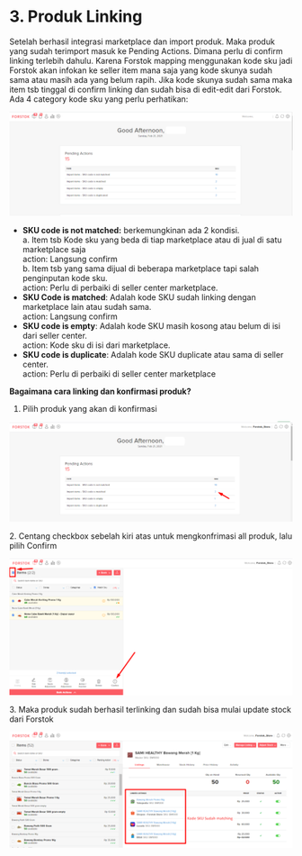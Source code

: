 # 3. Produk Linking

Setelah berhasil integrasi marketplace dan import produk. Maka produk yang sudah terimport masuk ke Pending Actions. Dimana perlu di confirm linking terlebih dahulu. Karena Forstok mapping menggunakan kode sku jadi Forstok akan infokan ke seller item mana saja yang kode skunya sudah sama atau masih ada yang belum rapih. Jika kode skunya sudah sama maka item tsb tinggal di confirm linking dan sudah bisa di edit-edit dari Forstok. Ada 4 category kode sku yang perlu perhatikan:

![](<../../../.gitbook/assets/image (73).png>)

* **SKU code is not matched:** berkemungkinan ada 2 kondisi.\
  a. Item tsb Kode sku yang beda di tiap marketplace atau di jual di satu marketplace saja\
  action: Langsung confirm\
  b. Item tsb yang sama dijual di beberapa marketplace tapi salah penginputan kode sku.\
  action: Perlu di perbaiki di seller center marketplace.
* **SKU Code is matched**: Adalah kode SKU sudah linking dengan marketplace lain atau sudah sama.\
  action: Langsung confirm
* **SKU code is empty**: Adalah kode SKU masih kosong atau belum di isi dari seller center.\
  action: Kode sku di isi dari marketplace.
* **SKU code is duplicate**: Adalah  kode SKU duplicate atau sama di seller center.\
  action: Perlu di perbaiki di seller center marketplace

**Bagaimana cara linking dan konfirmasi produk?**

1. Pilih produk yang akan di konfirmasi

![](<../../../.gitbook/assets/image (283).png>)

2\. Centang checkbox sebelah kiri atas untuk mengkonfrimasi all produk, lalu pilih Confirm

![](<../../../.gitbook/assets/image (30).png>)

3\. Maka produk sudah berhasil terlinking dan sudah bisa mulai update stock dari Forstok

![](<../../../.gitbook/assets/image (3).png>)
